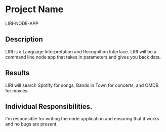 # Project Name
LIRI-NODE-APP

## Description
LIRI is a Language Interpretation and Recognition Interface. LIRI will be a command line node app that takes in parameters and gives you back data.

## Results
LIRI will search Spotify for songs, Bands in Town for concerts, and OMDB for movies.

## Individual Responsibilities.
I'm responsible for writing the node application and ensuring that it works and no bugs are present.